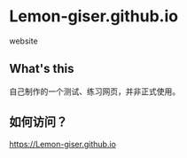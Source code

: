 # Lemon-giser.github.io
website
## What's this
自己制作的一个测试、练习网页，并非正式使用。
## 如何访问？
https://Lemon-giser.github.io
